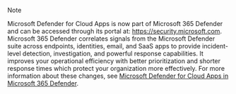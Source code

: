 <!--docutune:disable -->

> [!NOTE]
>
> Microsoft Defender for Cloud Apps is now part of Microsoft 365 Defender and can be accessed through its portal at: <https://security.microsoft.com>. Microsoft 365 Defender correlates signals from the Microsoft Defender suite across endpoints, identities, email, and SaaS apps to provide incident-level detection, investigation, and powerful response capabilities. It improves your operational efficiency with better prioritization and shorter response times which protect your organization more effectively. For more information about these changes, see [Microsoft Defender for Cloud Apps in Microsoft 365 Defender](/microsoft-365/security/defender/microsoft-365-security-center-defender-cloud-apps).

<!--docutune:enable -->
